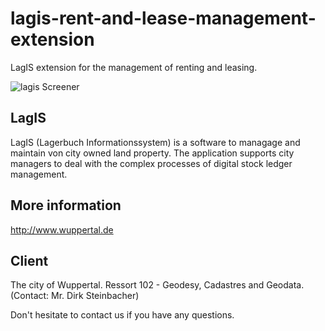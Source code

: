 lagis-rent-and-lease-management-extension
=========================================

LagIS extension for the management of renting and leasing.

![lagis Screener](http://www.cismet.de/images/projects/screener/lagis.png)

LagIS
-----
LagIS (Lagerbuch Informationssystem) is a software to managage and maintain von city owned land property. The application supports city managers to deal with the complex processes of digital stock ledger management.

More information
-----
http://www.wuppertal.de

Client
-----
The city of Wuppertal. Ressort 102 - Geodesy, Cadastres and Geodata. (Contact: Mr. Dirk Steinbacher)


Don't hesitate to contact us if you have any questions.